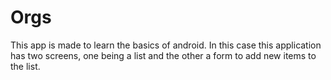 # Orgs

This app is made to learn the basics of android. In this case this application has two screens, one being a list and the other a form to add new items to the list.
